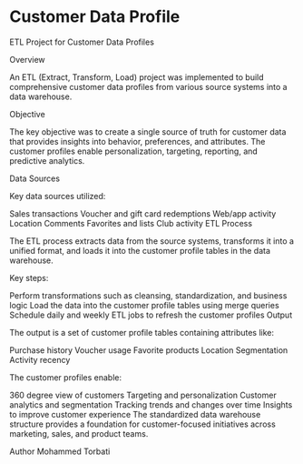 # Customer Data Profile
ETL Project for Customer Data Profiles

Overview

An ETL (Extract, Transform, Load) project was implemented to build comprehensive customer data profiles from various source systems into a data warehouse.

Objective

The key objective was to create a single source of truth for customer data that provides insights into behavior, preferences, and attributes. The customer profiles enable personalization, targeting, reporting, and predictive analytics.

Data Sources

Key data sources utilized:

Sales transactions
Voucher and gift card redemptions
Web/app activity
Location
Comments
Favorites and lists
Club activity
ETL Process

The ETL process extracts data from the source systems, transforms it into a unified format, and loads it into the customer profile tables in the data warehouse.

Key steps:

Perform transformations such as cleansing, standardization, and business logic
Load the data into the customer profile tables using merge queries
Schedule daily and weekly ETL jobs to refresh the customer profiles
Output



The output is a set of customer profile tables containing attributes like:

Purchase history
Voucher usage
Favorite products
Location
Segmentation
Activity recency

The customer profiles enable:

360 degree view of customers
Targeting and personalization
Customer analytics and segmentation
Tracking trends and changes over time
Insights to improve customer experience
The standardized data warehouse structure provides a foundation for customer-focused initiatives across marketing, sales, and product teams.

Author
Mohammed Torbati